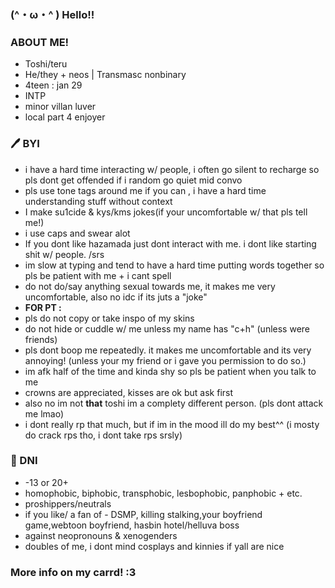 ### (^・ω・^ ) Hello!!

### __ABOUT ME!__
- Toshi/teru
- He/they + neos | Transmasc nonbinary
- 4teen : jan 29
- INTP
- minor villan luver 
- local part 4 enjoyer 

### 🖊 BYI
- i have a hard time interacting w/ people, i often go silent to recharge so pls dont get offended if i random go quiet mid convo
- pls use tone tags around me if you can , i have a hard time understanding stuff without context 
- I make su1cide & kys/kms jokes(if your uncomfortable w/ that pls tell me!)
- i use caps and swear alot
- If you dont like hazamada just dont interact with me. i dont like starting shit w/ people. /srs
- im slow at typing and tend to have a hard time putting words together so pls be patient with me + i cant spell
- do not do/say anything sexual towards me, it makes me very uncomfortable, also no idc if its juts a "joke"
-  __FOR PT :__
- pls do not copy or take inspo of my skins
- do not hide or cuddle w/ me unless my name has "c+h" (unless were friends)
- pls dont boop me repeatedly. it makes me uncomfortable and its very annoying! (unless your my friend or i gave you permission to do so.)
- im afk half of the time and kinda shy so pls be patient when you talk to me
- crowns are appreciated, kisses are ok but ask first 
- also no im not __that__ toshi im a complety different person. (pls dont attack me lmao)
- i dont really rp that much, but if im in the mood ill do my best^^ (i mosty do crack rps tho, i dont take rps srsly)

### 🔪 DNI
- -13 or 20+
- homophobic, biphobic, transphobic, lesbophobic, panphobic + etc.
- proshippers/neutrals
- if you like/ a fan of - DSMP, killing stalking,your boyfriend game,webtoon boyfriend, hasbin hotel/helluva boss
- against neopronouns & xenogenders
- doubles of me, i dont mind cosplays and kinnies if yall are nice

### More info on my carrd! :3
